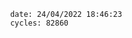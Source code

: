 

                date: 24/04/2022 18:46:23
                cycles: 82860

                         